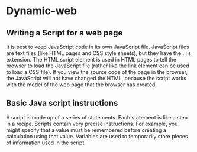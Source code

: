 # Dynamic-web

## Writing a Script for a web page

It is best to keep JavaScript code in its own JavaScript
file. JavaScript files are text files (like HTML pages and
CSS style sheets), but they have the . j s extension.
The HTML script element is used in HTML pages
to tell the browser to load the JavaScript file (rather like
the link element can be used to load a CSS file).
If you view the source code of the page in the browser,
the JavaScript will not have changed the HTML,
because the script works with the model of the web
page that the browser has created.

## Basic Java script instructions

A script is made up of a series of statements. Each
statement is like a step in a recipe.
Scripts contain very precise instructions. For example,
you might specify that a value must be remembered
before creating a calculation using that value.
Variables are used to temporarily store pieces of
information used in the script.

